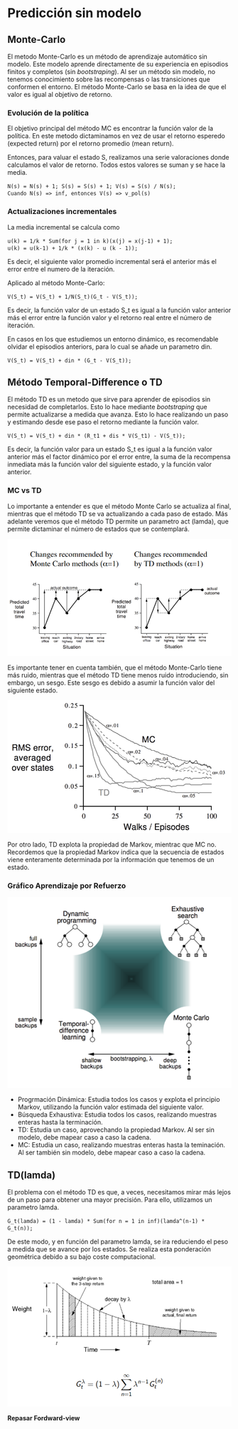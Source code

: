 # Predicción sin modelo
## Monte-Carlo
El metodo Monte-Carlo es un método de aprendizaje automático sin modelo. Este modelo aprende directamente de su experiencia en episodios finitos y completos \(sin *bootstraping*\). Al ser un método sin modelo, no tenemos conocimiento sobre las recompensas o las transiciones que conformen el entorno. El método Monte-Carlo se basa en la idea de que el valor es igual al objetivo de retorno.

### Evolución de la política
El objetivo principal del método MC es encontrar la función valor de la política. En este metodo dictaminamos en vez de usar el retorno esperedo (expected return) por el retorno promedio (mean return).

Entonces, para valuar el estado S, realizamos una serie valoraciones donde calculamos el valor de retorno. Todos estos valores se suman y se hace la media.

    N(s) = N(s) + 1; S(s) = S(s) + 1; V(s) = S(s) / N(s);
    Cuando N(s) => inf, entonces V(s) => v_pol(s)

### Actualizaciones incrementales
La media incremental se calcula como

    u(k) = 1/k * Sum(for j = 1 in k)(x(j) = x(j-1) + 1);
    u(k) = u(k-1) + 1/k * (x(k) - u (k - 1));

Es decir, el siguiente valor promedio incremental será el anterior más el error entre el numero de la iteración.

Aplicado al método Monte-Carlo:

    V(S_t) = V(S_t) + 1/N(S_t)(G_t - V(S_t));

Es decir, la función valor de un estado S_t es igual a la función valor anterior más el error entre la función valor y el retorno real entre el número de iteración.

En casos en los que estudiemos un entorno dinámico, es recomendable olvidar el episodios anteriors, para lo cual se añade un parametro din.

    V(S_t) = V(S_t) + din * (G_t - V(S_t));

## Método Temporal-Difference o TD
El método TD es un metodo que sirve para aprender de episodios sin necesidad de completarlos. Esto lo hace mediante *bootstraping* que permite actualizarse a medida que avanza. Esto lo hace realizando un paso y estimando desde ese paso el retorno mediante la función valor.

    V(S_t) = V(S_t) + din * (R_t1 + dis * V(S_t1) - V(S_t));

Es decir, la función valor para un estado S_t es igual a la función valor anterior más el factor dinámico por el error entre, la suma de la recompensa inmediata más la función valor del siguiente estado, y la función valor anterior.

### MC vs TD 
Lo importante a entender es que el método Monte Carlo se actualiza al final, mientras que el método TD se va actualizando a cada paso de estado. Más adelante veremos que el método TD permite un parametro act (lamda), que permite dictaminar el número de estados que se contemplará.

![MCvsTD](../ImagenesRelevantes/MCvsTD.png)

Es importante tener en cuenta también, que el método Monte-Carlo tiene más ruido, mientras que el método TD tiene menos ruido introduciendo, sin embargo, un sesgo. Este sesgo es debido a asumir la función valor del siguiente estado.

![MCvsTDNoise](../ImagenesRelevantes/MCvsTDNoise.png)

Por otro lado, TD explota la propiedad de Markov, mientrac que MC no. Recordemos que la propiedad Markov indica que la secuencia de estados viene enteramente determinada por la información que tenemos de un estado.

### Gráfico Aprendizaje por Refuerzo

![GráficoRL](../ImagenesRelevantes/UnifiedGraphRL.png)

- Progrmación Dinámica: Estudia todos los casos y explota el principio Markov, utilizando la función valor estimada del siguiente valor.
- Búsqueda Exhaustiva: Estudia todos los casos, realizando muestras enteras hasta la terminación.
- TD: Estudia un caso, aprovechando la propiedad Markov. Al ser sin modelo, debe mapear caso a caso la cadena.
- MC: Estudia un caso, realizando muestras enteras hasta la teminación. Al ser también sin modelo, debe mapear caso a caso la cadena.

## TD(lamda) 
El problema con el método TD es que, a veces, necesitamos mirar más lejos de un paso para obtener una mayor precisión. Para ello, utilizamos un parametro lamda.

    G_t(lamda) = (1 - lamda) * Sum(for n = 1 in inf)(lamda^(n-1) * G_t(n));

De este modo, y en función del parametro lamda, se ira reduciendo el peso a medida que se avance por los estados. Se realiza esta ponderación geométrica debido a su bajo coste computacional.

![FunciónPeso](../ImagenesRelevantes/TDLamdaWeight.png)

**Repasar Fordward-view**